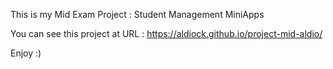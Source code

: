 This is my Mid Exam Project : Student Management MiniApps

You can see this project at URL : https://aldiock.github.io/project-mid-aldio/

Enjoy :)
